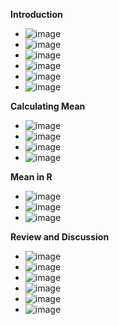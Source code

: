 **Introduction**
- ![image](https://github.com/user-attachments/assets/427aa8a9-19ae-416b-8ee4-991b0e04b650)
- ![image](https://github.com/user-attachments/assets/4f2185f9-b8d0-47f5-86ea-a85dcb551555)
- ![image](https://github.com/user-attachments/assets/4b670945-1e7b-4232-992d-71697f2e931f)
- ![image](https://github.com/user-attachments/assets/1d6bb3ff-a5d8-4727-8d8f-fb243b0395d6)
- ![image](https://github.com/user-attachments/assets/df1d70ba-81e7-459e-aa52-d730b5a4d371)
- ![image](https://github.com/user-attachments/assets/ef8a2ec1-9b15-4a52-a1de-99c400a8e222)

**Calculating Mean**
- ![image](https://github.com/user-attachments/assets/0dfd8b86-11bd-4029-b178-1f3cc9ff62e4)
- ![image](https://github.com/user-attachments/assets/20c50579-9323-42dc-89d1-2150f6a89f84)
- ![image](https://github.com/user-attachments/assets/c24a51c1-9a0f-48dc-ab3b-6a939611b927)
- ![image](https://github.com/user-attachments/assets/d3ef7f18-7ea2-4db5-8472-0db553ebca5d)

**Mean in R**
- ![image](https://github.com/user-attachments/assets/19c43020-3873-472e-84a4-2601beadbf29)
- ![image](https://github.com/user-attachments/assets/812e5d5c-b936-48bc-852c-602259fe24a1)
- ![image](https://github.com/user-attachments/assets/79cd7d61-dea9-48a1-b5f6-9f927fdab916)

**Review and Discussion**
- ![image](https://github.com/user-attachments/assets/38161ee1-6345-484f-a2c8-980ff3acfa13)
- ![image](https://github.com/user-attachments/assets/11770afa-40cc-42ae-b81f-af198bb1ebe8)
- ![image](https://github.com/user-attachments/assets/5028658e-af07-460b-b258-459592c1c063)
- ![image](https://github.com/user-attachments/assets/74b7a674-3227-4927-9de0-19cfbfe789f4)
- ![image](https://github.com/user-attachments/assets/d5ed8998-7afe-4d75-9b2e-616757d90f22)
- ![image](https://github.com/user-attachments/assets/ba1d1e20-d0d5-45b2-8644-afbfecf0d76b)







